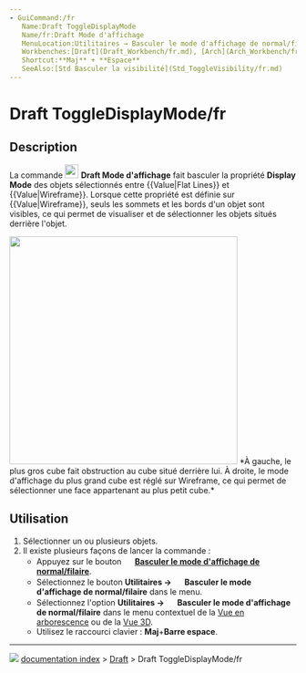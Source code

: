 ```yaml
---
- GuiCommand:/fr
   Name:Draft ToggleDisplayMode
   Name/fr:Draft Mode d'affichage
   MenuLocation:Utilitaires → Basculer le mode d'affichage de normal/filaire
   Workbenches:[Draft](Draft_Workbench/fr.md), [Arch](Arch_Workbench/fr.md)
   Shortcut:**Maj** + **Espace**
   SeeAlso:[Std Basculer la visibilité](Std_ToggleVisibility/fr.md)
---
```


# Draft ToggleDisplayMode/fr

## Description

La commande <img alt="" src=images/Draft_ToggleDisplayMode.svg  style="width:24px;"> **Draft Mode d\'affichage** fait basculer la propriété **Display Mode** des objets sélectionnés entre {{Value|Flat Lines}} et {{Value|Wireframe}}. Lorsque cette propriété est définie sur {{Value|Wireframe}}, seuls les sommets et les bords d\'un objet sont visibles, ce qui permet de visualiser et de sélectionner les objets situés derrière l\'objet.

<img alt="" src=images/Draft_ToggleDisplayMode_example.png  style="width:400px;"> 
*À gauche, le plus gros cube fait obstruction au cube situé derrière lui. À droite, le mode d'affichage du plus grand cube est réglé sur Wireframe, ce qui permet de sélectionner une face appartenant au plus petit cube.*

## Utilisation

1.  Sélectionner un ou plusieurs objets.
2.  Il existe plusieurs façons de lancer la commande :
    -   Appuyez sur le bouton **<img src="images/Draft_ToggleDisplayMode.svg" width=16px> [Basculer le mode d'affichage de normal/filaire](Draft_ToggleDisplayMode/fr.md)**.
    -   Sélectionnez le bouton **Utilitaires → <img src="images/Draft_ToggleDisplayMode.svg" width=16px> Basculer le mode d'affichage de normal/filaire** dans le menu.
    -   Sélectionnez l\'option **Utilitaires → <img src="images/Draft_ToggleDisplayMode.svg" width=16px> Basculer le mode d'affichage de normal/filaire** dans le menu contextuel de la [Vue en arborescence](Tree_view/fr.md) ou de la [Vue 3D](3D_view/fr.md).
    -   Utilisez le raccourci clavier : **Maj**+**Barre espace**.



---
![](images/Right_arrow.png) [documentation index](../README.md) > [Draft](Draft_Workbench.md) > Draft ToggleDisplayMode/fr
